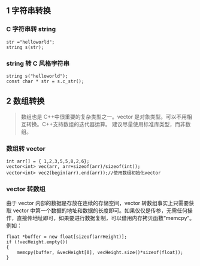 ## 1 字符串转换

### C 字符串转 string

```
str ="helloworld";
string s(str);
```

### string 转 C 风格字符串

```
string s("helloworld");
const char * str = s.c_str();
```

## 2 数组转换

> 数组也是 C++中很重要的复杂类型之一。vector 是对象类型。可以不用相互转换。C++支持数组的迭代器运算。
> 建议尽量使用标准库类型，而非数组。

### 数组转 vector

```
int arr[] = { 1,2,3,5,5,8,2,6};
vector<int> vec(arr, arr+sizeof(arr)/sizeof(int));
vector<int> vec2(begin(arr),end(arr));//使用数组初始化vector
```

### vector 转数组

由于 vector 内部的数据是存放在连续的存储空间，vector 转数组事实上只需要获取 vector 中第一个数据的地址和数据的长度即可。如果仅仅是传参，无需任何操作，直接传地址即可，如果要进行数据复制，可以借用内存拷贝函数“memcpy”。例如：

```
float *buffer = new float[sizeof(arrHeight)];
if (!vecHeight.empty())
{
    memcpy(buffer, &vecHeight[0], vecHeight.size()*sizeof(float));
}
```
